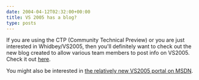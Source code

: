 ```yaml
---
date: 2004-04-12T02:32:00+00:00
title: VS 2005 has a blog?
type: posts
---
```

If you are using the CTP (Community Technical Preview) or you are just interested in Whidbey/VS2005, then you'll definitely want to check out the new blog created to allow various team members to post info on VS2005. Check it out [here](http://weblogs.asp.net/vs2005news/).

You might also be interested in [the relatively new VS2005 portal on MSDN](http://msdn.microsoft.com/vs2005/).
